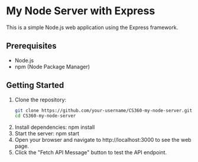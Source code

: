 # My Node Server with Express

This is a simple Node.js web application using the Express framework.

## Prerequisites

- Node.js
- npm (Node Package Manager)

## Getting Started

1. Clone the repository:
   ```bash
   git clone https://github.com/your-username/CS360-my-node-server.git
   cd CS360-my-node-server
2. Install dependencies:
   npm install
3. Start the server:
   npm start
4. Open your browser and navigate to http://localhost:3000 to see the web page.
5. Click the "Fetch API Message" button to test the API endpoint.
